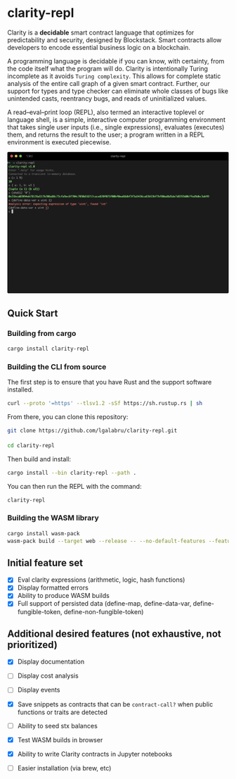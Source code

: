 
# clarity-repl

Clarity is a **decidable** smart contract language that optimizes for predictability and security, designed by Blockstack. Smart contracts allow developers to encode essential business logic on a blockchain. 

A programming language is decidable if you can know, with certainty, from the code itself what the program will do. Clarity is intentionally Turing incomplete as it avoids `Turing complexity`. This allows for complete static analysis of the entire call graph of a given smart contract. Further, our support for types and type checker can eliminate whole classes of bugs like unintended casts, reentrancy bugs, and reads of uninitialized values.

A read–eval–print loop (REPL), also termed an interactive toplevel or language shell, is a simple, interactive computer programming environment that takes single user inputs (i.e., single expressions), evaluates (executes) them, and returns the result to the user; a program written in a REPL environment is executed piecewise.

![screenshot](docs/images/screenshot.png)

## Quick Start

### Building from cargo

```bash
cargo install clarity-repl
```

### Building the CLI from source

The first step is to ensure that you have Rust and the support software installed.

```bash
curl --proto '=https' --tlsv1.2 -sSf https://sh.rustup.rs | sh
```

From there, you can clone this repository:

```bash
git clone https://github.com/lgalabru/clarity-repl.git

cd clarity-repl
```

Then build and install:

```bash
cargo install --bin clarity-repl --path .
```

You can then run the REPL with the command:

```bash
clarity-repl
```


### Building the WASM library

```bash
cargo install wasm-pack
wasm-pack build --target web --release -- --no-default-features --features wasm
```


## Initial feature set
- [x] Eval clarity expressions (arithmetic, logic, hash functions)
- [x] Display formatted errors
- [x] Ability to produce WASM builds
- [x] Full support of persisted data (define-map, define-data-var, define-fungible-token, define-non-fungible-token)

## Additional desired features (not exhaustive, not prioritized)
- [x] Display documentation
- [ ] Display cost analysis
- [ ] Display events
- [x] Save snippets as contracts that can be `contract-call?` when public functions or traits are detected
- [ ] Ability to seed stx balances
- [x] Test WASM builds in browser
- [x] Ability to write Clarity contracts in Jupyter notebooks
- [ ] Easier installation (via brew, etc)


